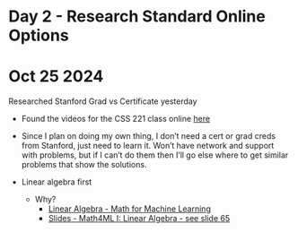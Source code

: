 # Day 2 - Research Standard Online Options

# Oct 25 2024

Researched Stanford Grad vs Certificate yesterday
* Found the videos for the CSS 221 class online [here](https://stanford-cs221.github.io/autumn2024/modules/)

* Since I plan on doing my own thing, I don’t need a cert or grad creds from Stanford, just need to learn it. Won’t have network and support with problems, but if I can’t do them then I’ll go else where to get similar problems that show the solutions.
* Linear algebra first
    * Why?
        * [Linear Algebra - Math for Machine Learning](https://www.youtube.com/watch?v=uZeDTwWcnuY&list=PLD80i8An1OEGZ2tYimemzwC3xqkU0jKUg&index=2)
        * [Slides - Math4ML I: Linear Algebra - see slide 65](https://docs.google.com/presentation/d/1Kqf3cq2lvJ8QtunduVtaTCVfFUq574faOC-Sx6yQEK8/edit?usp=sharing)
